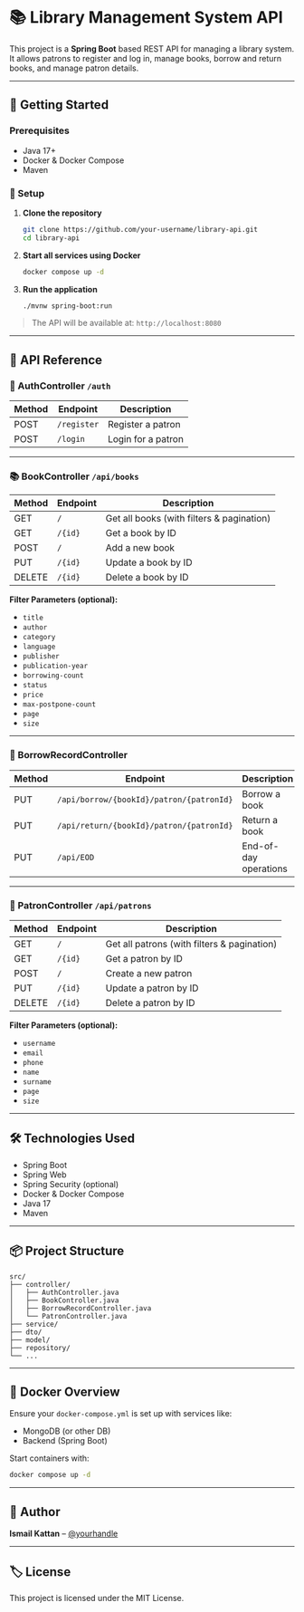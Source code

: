 


# 📚 Library Management System API

This project is a **Spring Boot** based REST API for managing a library system. It allows patrons to register and log in, manage books, borrow and return books, and manage patron details.

---

## 🚀 Getting Started

### Prerequisites

- Java 17+
- Docker & Docker Compose
- Maven

### 🔧 Setup

1. **Clone the repository**
   ```bash
   git clone https://github.com/your-username/library-api.git
   cd library-api
   ```

2. **Start all services using Docker**
   ```bash
   docker compose up -d
   ```

3. **Run the application**
   ```bash
   ./mvnw spring-boot:run
   ```

> The API will be available at: `http://localhost:8080`

---

## 📘 API Reference

### 🔐 AuthController `/auth`

| Method | Endpoint     | Description         |
|--------|--------------|---------------------|
| POST   | `/register`  | Register a patron   |
| POST   | `/login`     | Login for a patron  |

---

### 📚 BookController `/api/books`

| Method | Endpoint     | Description           |
|--------|--------------|-----------------------|
| GET    | `/`          | Get all books (with filters & pagination) |
| GET    | `/{id}`      | Get a book by ID      |
| POST   | `/`          | Add a new book        |
| PUT    | `/{id}`      | Update a book by ID   |
| DELETE | `/{id}`      | Delete a book by ID   |

**Filter Parameters (optional):**

- `title`
- `author`
- `category`
- `language`
- `publisher`
- `publication-year`
- `borrowing-count`
- `status`
- `price`
- `max-postpone-count`
- `page`
- `size`

---

### 🔄 BorrowRecordController

| Method | Endpoint                                     | Description           |
|--------|----------------------------------------------|-----------------------|
| PUT    | `/api/borrow/{bookId}/patron/{patronId}`     | Borrow a book         |
| PUT    | `/api/return/{bookId}/patron/{patronId}`     | Return a book         |
| PUT    | `/api/EOD`                                   | End-of-day operations |

---

### 👤 PatronController `/api/patrons`

| Method | Endpoint     | Description            |
|--------|--------------|------------------------|
| GET    | `/`          | Get all patrons (with filters & pagination) |
| GET    | `/{id}`      | Get a patron by ID     |
| POST   | `/`          | Create a new patron    |
| PUT    | `/{id}`      | Update a patron by ID  |
| DELETE | `/{id}`      | Delete a patron by ID  |

**Filter Parameters (optional):**

- `username`
- `email`
- `phone`
- `name`
- `surname`
- `page`
- `size`

---

## 🛠 Technologies Used

- Spring Boot
- Spring Web
- Spring Security (optional)
- Docker & Docker Compose
- Java 17
- Maven

---

## 📦 Project Structure

```
src/
├── controller/
│   ├── AuthController.java
│   ├── BookController.java
│   ├── BorrowRecordController.java
│   └── PatronController.java
├── service/
├── dto/
├── model/
├── repository/
└── ...
```

---

## 🐳 Docker Overview

Ensure your `docker-compose.yml` is set up with services like:

- MongoDB (or other DB)
- Backend (Spring Boot)

Start containers with:

```bash
docker compose up -d
```

---

## 📝 Author

**Ismail Kattan** – [@yourhandle](https://github.com/yourhandle)

---

## 🏷 License

This project is licensed under the MIT License.
```
